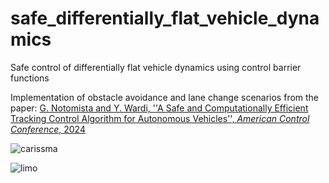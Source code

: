 # safe_differentially_flat_vehicle_dynamics
Safe control of differentially flat vehicle dynamics using control barrier functions

Implementation of obstacle avoidance and lane change scenarios from the paper: [G. Notomista and Y. Wardi, ''A Safe and Computationally Efficient Tracking Control Algorithm for Autonomous Vehicles'', *American Control Conference*, 2024](https://ieeexplore.ieee.org/document/10644288)

![carissma](https://github.com/user-attachments/assets/3b6e7442-91b5-4527-9e3a-f97b6e654c3e)

![limo](https://github.com/user-attachments/assets/7de57938-c936-4e87-8458-1769b92e695b)
